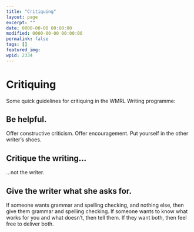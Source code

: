 ```yaml
---
title: "Critiquing"
layout: page
excerpt: ""
date: 0000-00-00 00:00:00
modified: 0000-00-00 00:00:00
permalink: false
tags: []
featured_img: 
wpid: 2334
---
```


# Critiquing

Some quick guidelines for critiquing in the WMRL Writing programme:

Be helpful.
-----------

Offer constructive criticism. Offer encouragement. Put yourself in the other writer’s shoes.

Critique the writing…
---------------------

…not the writer.

Give the writer what she asks for.
----------------------------------

If someone wants grammar and spelling checking, and nothing else, then give them grammar and spelling checking. If someone wants to know what works for you and what doesn’t, then tell them. If they want both, then feel free to deliver both.